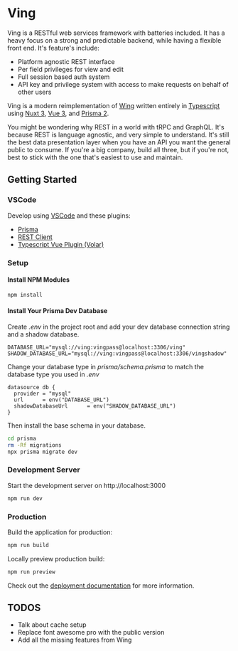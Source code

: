 # Ving

Ving is a RESTful web services framework with batteries included. It has a heavy focus on a strong and predictable backend, while having a flexible front end. It's feature's include:

 - Platform agnostic REST interface
 - Per field privileges for view and edit
 - Full session based auth system
 - API key and privilege system with access to make requests on behalf of other users

Ving is a modern reimplementation of [Wing](http://wingapi.com) written entirely in [Typescript](https://www.typescriptlang.org) using [Nuxt 3](http://nuxt.com), [Vue 3](http://vuejs.org), and [Prisma 2](http://prisma.io). 

You might be wondering why REST in a world with tRPC and GraphQL. It's because REST is language agnostic, and very simple to understand. It's still the best data presentation layer when you have an API you want the general public to consume. If you're a big company, build all three, but if you're not, best to stick with the one that's easiest to use and maintain.

## Getting Started


### VSCode

Develop using [VSCode](https://code.visualstudio.com) and these plugins:

 - [Prisma](https://marketplace.visualstudio.com/items?itemName=Prisma.prisma)
 - [REST Client](https://marketplace.visualstudio.com/items?itemName=humao.rest-client)
 - [Typescript Vue Plugin (Volar)](https://marketplace.visualstudio.com/items?itemName=Vue.vscode-typescript-vue-plugin)

### Setup

#### Install NPM Modules

```bash
npm install
```
#### Install Your Prisma Dev Database

Create *.env* in the project root and add your dev database connection string and a shadow database.

```
DATABASE_URL="mysql://ving:vingpass@localhost:3306/ving"
SHADOW_DATABASE_URL="mysql://ving:vingpass@localhost:3306/vingshadow"
```

Change your database type in *prisma/schema.prisma* to match the database type you used in *.env*

```
datasource db {
  provider = "mysql"
  url      = env("DATABASE_URL")
  shadowDatabaseUrl      = env("SHADOW_DATABASE_URL")
}
```

Then install the base schema in your database.

```bash
cd prisma
rm -Rf migrations
npx prisma migrate dev
```

### Development Server

Start the development server on http://localhost:3000

```bash
npm run dev
```

### Production

Build the application for production:

```bash
npm run build
```

Locally preview production build:

```bash
npm run preview
```

Check out the [deployment documentation](https://nuxt.com/docs/getting-started/deployment) for more information.


## TODOS

 - Talk about cache setup
 - Replace font awesome pro with the public version
 - Add all the missing features from Wing